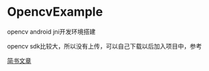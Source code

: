 # OpencvExample
opencv android jni开发环境搭建

opencv sdk比较大，所以没有上传，可以自己下载以后加入项目中，参考

[简书文章](https://www.jianshu.com/p/4566553a4831)
